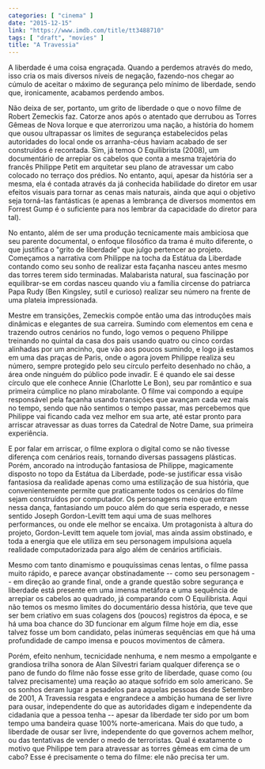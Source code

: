 ```yaml
---
categories: [ "cinema" ]
date: "2015-12-15"
link: "https://www.imdb.com/title/tt3488710"
tags: [ "draft", "movies" ]
title: "A Travessia"
---
```

A liberdade é uma coisa engraçada. Quando a perdemos através do medo, isso cria os mais diversos níveis de negação, fazendo-nos chegar ao cúmulo de aceitar o máximo de segurança pelo mínimo de liberdade, sendo que, ironicamente, acabamos perdendo ambos.

Não deixa de ser, portanto, um grito de liberdade o que o novo filme de Robert Zemeckis faz. Catorze anos após o atentado que derrubou as Torres Gêmeas de Nova Iorque e que aterrorizou uma nação, a história do homem que ousou ultrapassar os limites de segurança estabelecidos pelas autoridades do local onde os arranha-céus haviam acabado de ser construídos é recontada. Sim, já temos O Equilibrista (2008), um documentário de arrepiar os cabelos que conta a mesma trajetória do francês Philippe Petit em arquitetar seu plano de atravessar um cabo colocado no terraço dos prédios. No entanto, aqui, apesar da história ser a mesma, ela é contada através da já conhecida habilidade do diretor em usar efeitos visuais para tornar as cenas mais naturais, ainda que aqui o objetivo seja torná-las fantásticas (e apenas a lembrança de diversos momentos em Forrest Gump é o suficiente para nos lembrar da capacidade do diretor para tal).

No entanto, além de ser uma produção tecnicamente mais ambiciosa que seu parente documental, o enfoque filosófico da trama é muito diferente, o que justifica o "grito de liberdade" que julgo pertencer ao projeto. Começamos a narrativa com Philippe na tocha da Estátua da Liberdade contando como seu sonho de realizar esta façanha nasceu antes mesmo das torres terem sido terminadas. Malabarista natural, sua fascinação por equilibrar-se em cordas nasceu quando viu a família circense do patriarca Papa Rudy (Ben Kingsley, sutil e curioso) realizar seu número na frente de uma plateia impressionada.

Mestre em transições, Zemeckis compõe então uma das introduções mais dinâmicas e elegantes de sua carreira. Sumindo com elementos em cena e trazendo outros cenários no fundo, logo vemos o pequeno Philippe treinando no quintal da casa dos pais usando quatro ou cinco cordas alinhadas por um ancinho, que vão aos poucos sumindo, e logo já estamos em uma das praças de Paris, onde o agora jovem Philippe realiza seu número, sempre protegido pelo seu círculo perfeito desenhado no chão, a área onde ninguém do público pode invadir. E é quando ele sai desse círculo que ele conhece Annie (Charlotte Le Bon), seu par romântico e sua primeira cúmplice no plano mirabolante. O filme vai compondo a equipe responsável pela façanha usando transições que avançam cada vez mais no tempo, sendo que não sentimos o tempo passar, mas percebemos que Philippe vai ficando cada vez melhor em sua arte, até estar pronto para arriscar atravessar as duas torres da Catedral de Notre Dame, sua primeira experiência.

E por falar em arriscar, o filme explora o digital como se não tivesse diferença com cenários reais, tornando diversas passagens plásticas. Porém, ancorado na introdução fantasiosa de Philippe, magicamente disposto no topo da Estátua da Liberdade, pode-se justificar essa visão fantasiosa da realidade apenas como uma estilização de sua história, que convenientemente permite que praticamente todos os cenários do filme sejam construídos por computador. Os personagens meio que entram nessa dança, fantasiando um pouco além do que seria esperado, e nesse sentido Joseph Gordon-Levitt tem aqui uma de suas melhores performances, ou onde ele melhor se encaixa. Um protagonista à altura do projeto, Gordon-Levitt tem aquele tom jovial, mas ainda assim obstinado, e toda a energia que ele utiliza em seu personagem impulsiona aquela realidade computadorizada para algo além de cenários artificiais.

Mesmo com tanto dinamismo e pouquíssimas cenas lentas, o filme passa muito rápido, e parece avançar obstinadamente -- como seu personagem -- em direção ao grande final, onde a grande questão sobre segurança e liberdade está presente em uma imensa metáfora e uma sequência de arrepiar os cabelos ao quadrado, já comparando com O Equilibrista. Aqui não temos os mesmo limites do documentário dessa história, que teve que ser bem criativo em suas colagens dos (poucos) registros da época, e se há uma boa chance do 3D funcionar em algum filme hoje em dia, esse talvez fosse um bom candidato, pelas inúmeras sequências em que há uma profundidade de campo imensa e poucos movimentos de câmera.

Porém, efeito nenhum, tecnicidade nenhuma, e nem mesmo a empolgante e grandiosa trilha sonora de Alan Silvestri fariam qualquer diferença se o pano de fundo do filme não fosse esse grito de liberdade, quase como (ou talvez precisamente) uma reação ao ataque sofrido em solo americano. Se os sonhos deram lugar a pesadelos para aquelas pessoas desde Setembro de 2001, A Travessia resgata e engrandece a ambição humana de ser livre para ousar, independente do que as autoridades digam e independente da cidadania que a pessoa tenha -- apesar da liberdade ter sido por um bom tempo uma bandeira quase 100% norte-americana. Mais do que tudo, a liberdade de ousar ser livre, independente do que governos achem melhor, ou das tentativas de vender o medo de terroristas. Qual é exatamente o motivo que Philippe tem para atravessar as torres gêmeas em cima de um cabo? Esse é precisamente o tema do filme: ele não precisa ter um.
